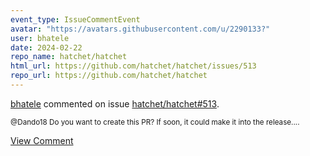 ```yaml
---
event_type: IssueCommentEvent
avatar: "https://avatars.githubusercontent.com/u/2290133?"
user: bhatele
date: 2024-02-22
repo_name: hatchet/hatchet
html_url: https://github.com/hatchet/hatchet/issues/513
repo_url: https://github.com/hatchet/hatchet
---
```


<a href='https://github.com/bhatele' target='_blank'>bhatele</a> commented on issue <a href='https://github.com/hatchet/hatchet/issues/513' target='_blank'>hatchet/hatchet#513</a>.

<small>@Dando18 Do you want to create this PR? If soon, it could make it into the release....</small>

<a href='https://github.com/hatchet/hatchet/issues/513' target='_blank'>View Comment</a>